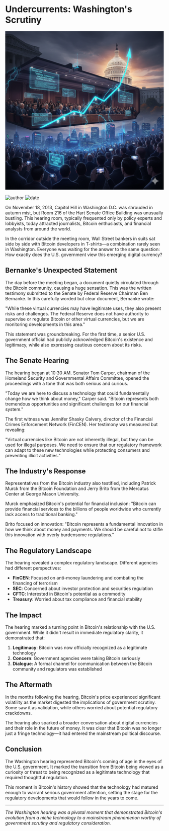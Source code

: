 # Undercurrents: Washington's Scrutiny

<picture>
  <source srcset="../img_webp/17.webp" type="image/webp">
  <img src="../img/17.png" alt="Undercurrents: Washington's Scrutiny" loading="lazy" width="800">
</picture>

![author](https://img.shields.io/badge/Author-beihaili-blue)
![date](https://img.shields.io/badge/Date-2024-12%20block%20870000-orange)

On November 18, 2013, Capitol Hill in Washington D.C. was shrouded in autumn mist, but Room 216 of the Hart Senate Office Building was unusually bustling. This hearing room, typically frequented only by policy experts and lobbyists, today attracted journalists, Bitcoin enthusiasts, and financial analysts from around the world.

In the corridor outside the meeting room, Wall Street bankers in suits sat side by side with Bitcoin developers in T-shirts—a combination rarely seen in Washington. Everyone was waiting for the answer to the same question: How exactly does the U.S. government view this emerging digital currency?

## Bernanke's Unexpected Statement

The day before the meeting began, a document quietly circulated through the Bitcoin community, causing a huge sensation. This was the written testimony submitted to the Senate by Federal Reserve Chairman Ben Bernanke. In this carefully worded but clear document, Bernanke wrote:

"While these virtual currencies may have legitimate uses, they also present risks and challenges. The Federal Reserve does not have authority to supervise or regulate Bitcoin or other virtual currencies, but we are monitoring developments in this area."

This statement was groundbreaking. For the first time, a senior U.S. government official had publicly acknowledged Bitcoin's existence and legitimacy, while also expressing cautious concern about its risks.

## The Senate Hearing

The hearing began at 10:30 AM. Senator Tom Carper, chairman of the Homeland Security and Governmental Affairs Committee, opened the proceedings with a tone that was both serious and curious.

"Today we are here to discuss a technology that could fundamentally change how we think about money," Carper said. "Bitcoin represents both tremendous opportunities and significant challenges for our financial system."

The first witness was Jennifer Shasky Calvery, director of the Financial Crimes Enforcement Network (FinCEN). Her testimony was measured but revealing:

"Virtual currencies like Bitcoin are not inherently illegal, but they can be used for illegal purposes. We need to ensure that our regulatory framework can adapt to these new technologies while protecting consumers and preventing illicit activities."

## The Industry's Response

Representatives from the Bitcoin industry also testified, including Patrick Murck from the Bitcoin Foundation and Jerry Brito from the Mercatus Center at George Mason University.

Murck emphasized Bitcoin's potential for financial inclusion: "Bitcoin can provide financial services to the billions of people worldwide who currently lack access to traditional banking."

Brito focused on innovation: "Bitcoin represents a fundamental innovation in how we think about money and payments. We should be careful not to stifle this innovation with overly burdensome regulations."

## The Regulatory Landscape

The hearing revealed a complex regulatory landscape. Different agencies had different perspectives:

- **FinCEN**: Focused on anti-money laundering and combating the financing of terrorism
- **SEC**: Concerned about investor protection and securities regulation
- **CFTC**: Interested in Bitcoin's potential as a commodity
- **Treasury**: Worried about tax compliance and financial stability

## The Impact

The hearing marked a turning point in Bitcoin's relationship with the U.S. government. While it didn't result in immediate regulatory clarity, it demonstrated that:

1. **Legitimacy**: Bitcoin was now officially recognized as a legitimate technology
2. **Concern**: Government agencies were taking Bitcoin seriously
3. **Dialogue**: A formal channel for communication between the Bitcoin community and regulators was established

## The Aftermath

In the months following the hearing, Bitcoin's price experienced significant volatility as the market digested the implications of government scrutiny. Some saw it as validation, while others worried about potential regulatory crackdowns.

The hearing also sparked a broader conversation about digital currencies and their role in the future of money. It was clear that Bitcoin was no longer just a fringe technology—it had entered the mainstream political discourse.

## Conclusion

The Washington hearing represented Bitcoin's coming of age in the eyes of the U.S. government. It marked the transition from Bitcoin being viewed as a curiosity or threat to being recognized as a legitimate technology that required thoughtful regulation.

This moment in Bitcoin's history showed that the technology had matured enough to warrant serious government attention, setting the stage for the regulatory developments that would follow in the years to come.

---

*The Washington hearing was a pivotal moment that demonstrated Bitcoin's evolution from a niche technology to a mainstream phenomenon worthy of government scrutiny and regulatory consideration.*
